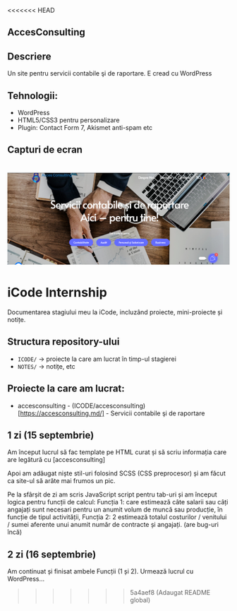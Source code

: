 <<<<<<< HEAD
## AccesConsulting

## Descriere 

Un site pentru servicii contabile şi de raportare. E cread cu WordPress

## Tehnologii:

- WordPress
- HTML5/CSS3 pentru personalizare
- Plugin: Contact Form 7, Akismet anti-spam etc

## Capturi de ecran 
![alt text](image.png)
=======
# iCode Internship

Documentarea stagiului meu la iCode, incluzând proiecte, mini-proiecte și notițe.
 
## Structura repository-ului

- `ICODE/` -> proiecte la care am lucrat în timp-ul stagierei
- `NOTES/` -> notițe, etc

## Proiecte la care am lucrat:

- accesconsulting - (ICODE/accesconsulting)[https://accesconsulting.md/] - Servicii contabile şi de raportare

## 1 zi (15 septembrie)

Am început lucrul să fac template pe HTML curat și să scriu informația care are legătură cu [accesconsulting]

Apoi am adăugat niște stil-uri folosind SCSS (CSS preprocesor) și am făcut ca site-ul să arăte mai frumos un pic.

Pe la sfârșit de zi am scris JavaScript script pentru tab-uri și am început logica pentru funcții de calcul: Funcția 1: care estimează câte salarii sau câți angajați sunt necesari pentru un anumit volum de muncă sau producție, în funcție de tipul activității, Funcția 2: 2 estimează totalul costurilor / venitului / sumei aferente unui anumit număr de contracte și angajați. (are bug-uri încă)

## 2 zi (16 septembrie)

Am continuat și finisat ambele Funcții (1 și 2). Urmează lucrul cu WordPress...
>>>>>>> 5a4aef8 (Adaugat README global)
